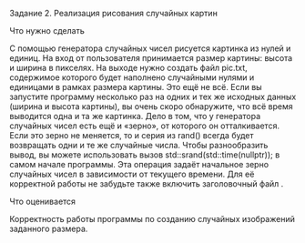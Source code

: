 Задание 2. Реализация рисования случайных картин

Что нужно сделать

С помощью генератора случайных чисел рисуется картинка из нулей и единиц.
На вход от пользователя принимается размер картины: высота и ширина в 
пикселях. На выходе нужно создать файл pic.txt, содержимое которого будет
наполнено случайными нулями и единицами в рамках размера картины.
Это ещё не всё. Если вы запустите программу несколько раз на одних и тех
же исходных данных (ширина и высота картины), вы очень скоро обнаружите,
что всё время выводится одна и та же картинка. Дело в том, что у 
генератора случайных чисел есть ещё и «зерно», от которого он 
отталкивается. Если это зерно не меняется, то и серия из rand() всегда
будет возвращать одни и те же случайные числа.
Чтобы разнообразить вывод, вы можете использовать вызов 
std::srand(std::time(nullptr)); в самом начале программы. Эта операция 
задаёт начальное зерно случайных чисел в зависимости от текущего времени.
Для её корректной работы не забудьте также включить заголовочный файл
<ctime>.

Что оценивается

Корректность работы программы по созданию случайных изображений
заданного размера.